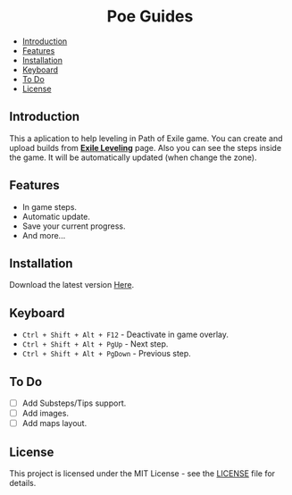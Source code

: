 <h1 align='center'>Poe Guides</h1>

- [Introduction](#introduction)
- [Features](#features)
- [Installation](#installation)
- [Keyboard](#keyboard)
- [To Do](#to-do)
- [License](#license)

## Introduction

This a aplication to help leveling in Path of Exile game. You can create and upload builds from **[Exile Leveling](https://heartofphos.github.io/exile-leveling/)** page. Also you can see the steps inside the game. It will be automatically updated (when change the zone).

## Features

- In game steps.
- Automatic update.
- Save your current progress.
- And more...

## Installation

Download the latest version [Here](https://github.com/Kazte/poe-guides/releases).

## Keyboard

- `Ctrl + Shift + Alt + F12` - Deactivate in game overlay.
- `Ctrl + Shift + Alt + PgUp` - Next step.
- `Ctrl + Shift + Alt + PgDown` - Previous step.

## To Do

- [ ] Add Substeps/Tips support.
- [ ] Add images.
- [ ] Add maps layout.

## License

This project is licensed under the MIT License - see the [LICENSE](LICENSE) file for details.
